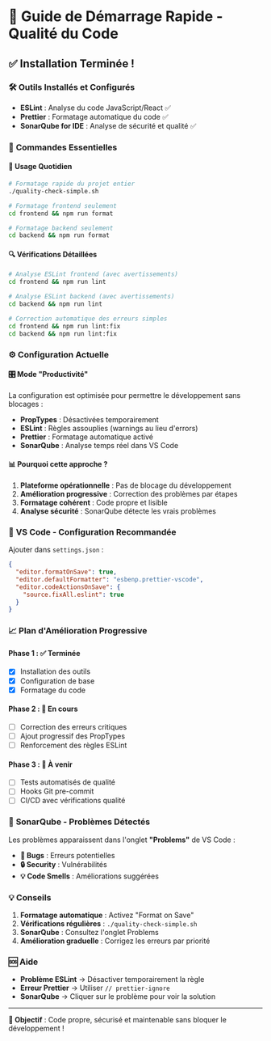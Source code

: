 # 🚀 Guide de Démarrage Rapide - Qualité du Code

## ✅ **Installation Terminée !**

### 🛠️ **Outils Installés et Configurés**

- **ESLint** : Analyse du code JavaScript/React ✅
- **Prettier** : Formatage automatique du code ✅  
- **SonarQube for IDE** : Analyse de sécurité et qualité ✅

### 📜 **Commandes Essentielles**

#### 🎯 **Usage Quotidien**
```bash
# Formatage rapide du projet entier
./quality-check-simple.sh

# Formatage frontend seulement
cd frontend && npm run format

# Formatage backend seulement
cd backend && npm run format
```

#### 🔍 **Vérifications Détaillées**
```bash
# Analyse ESLint frontend (avec avertissements)
cd frontend && npm run lint

# Analyse ESLint backend (avec avertissements)
cd backend && npm run lint

# Correction automatique des erreurs simples
cd frontend && npm run lint:fix
cd backend && npm run lint:fix
```

### ⚙️ **Configuration Actuelle**

#### 🎛️ **Mode "Productivité"**
La configuration est optimisée pour permettre le développement sans blocages :

- **PropTypes** : Désactivées temporairement
- **ESLint** : Règles assouplies (warnings au lieu d'errors)
- **Prettier** : Formatage automatique activé
- **SonarQube** : Analyse temps réel dans VS Code

#### 📊 **Pourquoi cette approche ?**
1. **Plateforme opérationnelle** : Pas de blocage du développement
2. **Amélioration progressive** : Correction des problèmes par étapes
3. **Formatage cohérent** : Code propre et lisible
4. **Analyse sécurité** : SonarQube détecte les vrais problèmes

### 🎨 **VS Code - Configuration Recommandée**

Ajouter dans `settings.json` :
```json
{
  "editor.formatOnSave": true,
  "editor.defaultFormatter": "esbenp.prettier-vscode",
  "editor.codeActionsOnSave": {
    "source.fixAll.eslint": true
  }
}
```

### 📈 **Plan d'Amélioration Progressive**

#### Phase 1 : ✅ **Terminée**
- [x] Installation des outils
- [x] Configuration de base
- [x] Formatage du code

#### Phase 2 : 🔄 **En cours**
- [ ] Correction des erreurs critiques
- [ ] Ajout progressif des PropTypes
- [ ] Renforcement des règles ESLint

#### Phase 3 : 📅 **À venir**
- [ ] Tests automatisés de qualité
- [ ] Hooks Git pre-commit
- [ ] CI/CD avec vérifications qualité

### 🚨 **SonarQube - Problèmes Détectés**

Les problèmes apparaissent dans l'onglet **"Problems"** de VS Code :
- **🐛 Bugs** : Erreurs potentielles
- **🔒 Security** : Vulnérabilités
- **💡 Code Smells** : Améliorations suggérées

### 💡 **Conseils**

1. **Formatage automatique** : Activez "Format on Save"
2. **Vérifications régulières** : `./quality-check-simple.sh` 
3. **SonarQube** : Consultez l'onglet Problems
4. **Amélioration graduelle** : Corrigez les erreurs par priorité

### 🆘 **Aide**

- **Problème ESLint** → Désactiver temporairement la règle
- **Erreur Prettier** → Utiliser `// prettier-ignore`
- **SonarQube** → Cliquer sur le problème pour voir la solution

---

**🎯 Objectif** : Code propre, sécurisé et maintenable sans bloquer le développement !